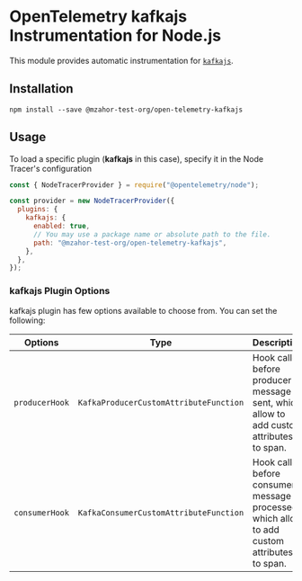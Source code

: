 # OpenTelemetry kafkajs Instrumentation for Node.js

This module provides automatic instrumentation for [`kafkajs`](https://kafka.js.org/).

## Installation

```
npm install --save @mzahor-test-org/open-telemetry-kafkajs
```

## Usage

To load a specific plugin (**kafkajs** in this case), specify it in the Node Tracer's configuration

```js
const { NodeTracerProvider } = require("@opentelemetry/node");

const provider = new NodeTracerProvider({
  plugins: {
    kafkajs: {
      enabled: true,
      // You may use a package name or absolute path to the file.
      path: "@mzahor-test-org/open-telemetry-kafkajs",
    },
  },
});
```

### kafkajs Plugin Options

kafkajs plugin has few options available to choose from. You can set the following:

| Options        | Type                                   | Description                                                                                     |
| -------------- | -------------------------------------- | ----------------------------------------------------------------------------------------------- |
| `producerHook` | `KafkaProducerCustomAttributeFunction` | Hook called before producer message is sent, which allow to add custom attributes to span.      |
| `consumerHook` | `KafkaConsumerCustomAttributeFunction` | Hook called before consumer message is processed, which allow to add custom attributes to span. |
